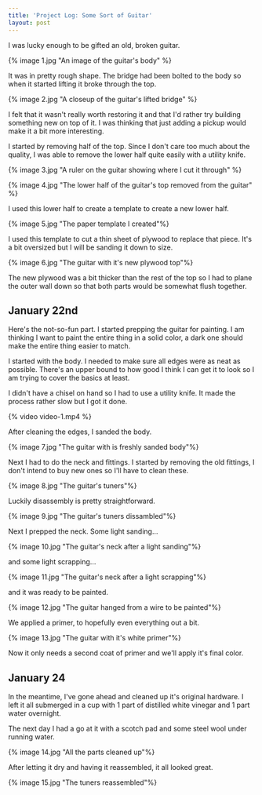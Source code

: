 ```yaml
---
title: 'Project Log: Some Sort of Guitar'
layout: post
---
```


I was lucky enough to be gifted an old, broken guitar.

{% image 1.jpg "An image of the guitar's body" %}

It was in pretty rough shape. The bridge had been bolted to the body so when it
started lifting it broke through the top.

{% image 2.jpg "A closeup of the guitar's lifted bridge" %}

I felt that it wasn't really worth restoring it and that I'd rather try building
something new on top of it. I was thinking that just adding a pickup would make
it a bit more interesting.

I started by removing half of the top. Since I don't care too much about the
quality, I was able to remove the lower half quite easily with a utility knife.

{% image 3.jpg "A ruler on the guitar showing where I cut it through" %}

{% image 4.jpg "The lower half of the guitar's top removed from the guitar" %}

I used this lower half to create a template to create a new lower half.

{% image 5.jpg "The paper template I created"%}

I used this template to cut a thin sheet of plywood to replace that piece. It's
a bit oversized but I will be sanding it down to size.

{% image 6.jpg "The guitar with it's new plywood top"%}

The new plywood was a bit thicker than the rest of the top so I had to plane the
outer wall down so that both parts would be somewhat flush together.

## January 22nd

Here's the not-so-fun part. I started prepping the guitar for painting. I am
thinking I want to paint the entire thing in a solid color, a dark one should
make the entire thing easier to match.

I started with the body. I needed to make sure all edges were as neat as
possible. There's an upper bound to how good I think I can get it to look so I
am trying to cover the basics at least.

I didn't have a chisel on hand so I had to use a utility knife. It made the
process rather slow but I got it done.

{% video video-1.mp4 %}

After cleaning the edges, I sanded the body.

{% image 7.jpg "The guitar with is freshly sanded body"%}

Next I had to do the neck and fittings. I started by removing the old fittings,
I don't intend to buy new ones so I'll have to clean these.

{% image 8.jpg "The guitar's tuners"%}

Luckily disassembly is pretty straightforward.

{% image 9.jpg "The guitar's tuners dissambled"%}

Next I prepped the neck. Some light sanding...

{% image 10.jpg "The guitar's neck after a light sanding"%}

and some light scrapping...

{% image 11.jpg "The guitar's neck after a light scrapping"%}

and it was ready to be painted.

{% image 12.jpg "The guitar hanged from a wire to be painted"%}

We applied a primer, to hopefully even everything out a bit.

{% image 13.jpg "The guitar with it's white primer"%}

Now it only needs a second coat of primer and we'll apply it's final color.

## January 24

In the meantime, I've gone ahead and cleaned up it's original hardware. I left
it all submerged in a cup with 1 part of distilled white vinegar and 1 part
water overnight.

The next day I had a go at it with a scotch pad and some steel wool under
running water.

{% image 14.jpg "All the parts cleaned up"%}

After letting it dry and having it reassembled, it all looked great.

{% image 15.jpg "The tuners reassembled"%}
